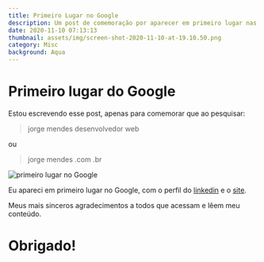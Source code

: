 ```yaml
---
title: Primeiro Lugar no Google
description: Um post de comemoração por aparecer em primeiro lugar nas pesquisas do Google
date: 2020-11-10 07:13:13
thumbnail: assets/img/screen-shot-2020-11-10-at-19.10.50.png
category: Misc
background: Aqua
---
```

# Primeiro lugar do Google

Estou escrevendo esse post, apenas para comemorar que ao pesquisar:

> jorge mendes desenvolvedor web

ou

> jorge mendes .com .br

![primeiro lugar no Google](assets/img/screen-shot-2020-11-10-at-19.10.50.png "primeiro lugar no Google")

Eu apareci em primeiro lugar no Google, com o perfil do [linkedin](linkedin.com/in/jorge-mendes-83a572a7/) e o [site](https://jorgemendes.com.br/).

Meus mais sinceros agradecimentos a todos que acessam e lêem meu conteúdo.

# Obrigado!
